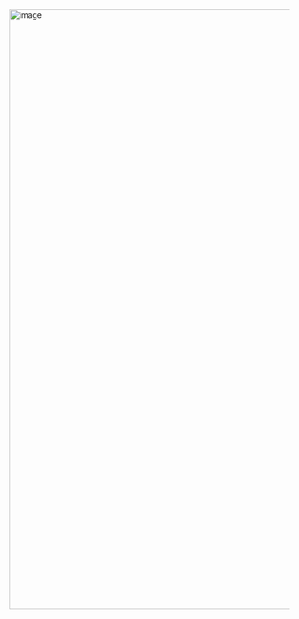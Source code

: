 <img width="720" height="1080" alt="image" src="https://github.com/user-attachments/assets/f8086cca-a6bd-4037-afb9-25a8aa53c0c0" />
